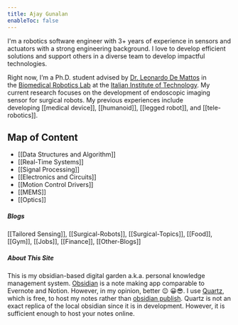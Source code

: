 ```yaml
---
title: Ajay Gunalan
enableToc: false
---
```


I'm a robotics software engineer with 3+ years of experience in sensors and actuators with a strong engineering background. I love to develop efficient solutions and support others in a diverse team to develop impactful technologies. 

Right now, I’m a Ph.D. student advised by [Dr. Leonardo De Mattos](https://www.iit.it/people/leonardo-demattos) in the [Biomedical Robotics Lab](https://advr.iit.it/index.php/research/biomedical-robotics) at the [Italian Institute of Technology](https://iit.it/). My current research focuses on the development of endoscopic imaging sensor for surgical robots. My previous experiences include developing [[medical device]], [[humanoid]], [[legged robot]], and [[tele-robotics]].

## Map of Content
- [[Data Structures and Algorithm]]
- [[Real-Time Systems]]
- [[Signal Processing]]
- [[Electronics and Circuits]]
- [[Motion Control Drivers]]
- [[MEMS]]
- [[Optics]]

##### Blogs
[[Tailored Sensing]], [[Surgical-Robots]], [[Surgical-Topics]], [[Food]], [[Gym]], [[Jobs]], [[Finance]], [[Other-Blogs]]

##### About This Site
This is my obsidian-based digital garden a.k.a. personal knowledge management system.  [Obsidian](https://obsidian.md/) is a note making app comparable to Evernote and Notion. However, in my opinion, better  😉 😀😎. I use [Quartz](https://github.com/jackyzha0/quartz), which is free, to host my notes rather than [obsidian publish](https://obsidian.md/publish). Quartz is not an exact replica of the local obsidian since it is in development. However, it is sufficient enough to host your notes online.



